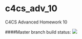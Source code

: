 # c4cs_adv_10
C4CS Advanced Homework 10

####Master branch build status: 
![](https://travis-ci.org/utkugrkn/c4cs_adv_10.svg?branch=master)
